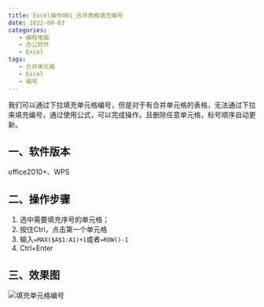 ```yaml
---
title: Excel操作001_合并表格填充编号
date: 2022-09-03
categories:
   - 编程电脑
   - 办公软件
   - Excel
tags: 
   - 合并单元格
   - Excel
   - 编号 
---
```


我们可以通过下拉填充单元格编号，但是对于有合并单元格的表格，无法通过下拉来填充编号，通过使用公式，可以完成操作。且删除任意单元格，标号顺序自动更新。
<!-- more -->

## 一、软件版本

office2010+、WPS

## 二、操作步骤

1. 选中需要填充序号的单元格；
2. 按住Ctrl，点击第一个单元格
3. 输入`=MAX($A$1:A1)+1`或者`=ROW()-1`
4. Ctrl+Enter

## 三、效果图

![填充单元格编号](https://preview.cloud.189.cn/image/imageAction?param=F52E0658E77DF2FC08199FDDF4DB3E1495EFC3B1E8421C2D0F5717D4FAAFB621D8BB05A91606CBC30A1947A2EC0635D4F5D4878A521E09191B60545025D3854CB0E9F99E4C7502FD0F5743EBC926C7B93D4BC75A5EC8E6FCEA59B8F10BCEA5B289877518DD56628E2E1288136D62F008)
